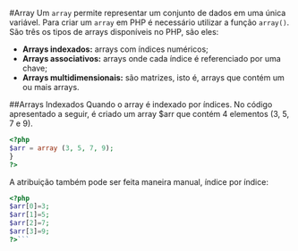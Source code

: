 #Array
Um `array` permite representar um conjunto de dados em uma única variável. Para criar um `array` em PHP é necessário utilizar a função `array()`. São três os tipos de arrays disponíveis no PHP, são eles:

- **Arrays indexados:** arrays com índices numéricos;
- **Arrays associativos:** arrays onde cada índice é referenciado por uma chave;
- **Arrays multidimensionais:** são matrizes, isto é, arrays que contém um ou mais arrays.

##Arrays Indexados
Quando o array é indexado por índices. No código apresentado a seguir, é criado um array $arr  que contém 4 elementos (3, 5, 7 e 9).

```php
<?php
$arr = array (3, 5, 7, 9);
}
?>
```
A atribuição também pode ser feita maneira manual, índice por índice: 

```php
<?php
$arr[0]=3;
$arr[1]=5;
$arr[2]=7;
$arr[3]=9;
?>```
